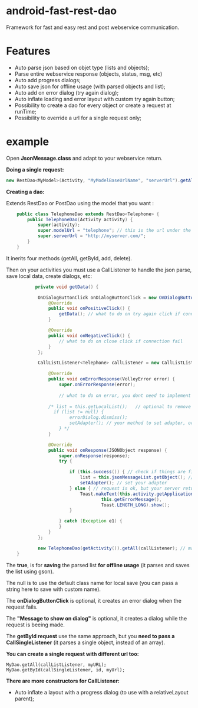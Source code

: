 # android-fast-rest-dao

Framework for fast and easy rest and post webservice communication.


# Features
- Auto parse json based on objet type (lists and objects);
- Parse entire webservice response (objects, status, msg, etc)
- Auto add progress dialogs;
- Auto save json for offline usage (with parsed objects and list);
- Auto add on error dialog (try again dialog);
- Auto inflate loading and error layout with custom try again button;
- Possibility to create a dao for every object or create a request at runTime;
- Possibility to override a url for a single request only;

# example

Open **JsonMessage.class** and adapt to your webservice return.


**Doing a single request:**
```java
new RestDao<MyModel>(Activity, "MyModelBaseUrlName", "serverUrl").getAll(CallListListener); 
```
**Creating a dao:**

Extends RestDao or PostDao using the model that you want :

```java
    public class TelephoneDao extends RestDao<Telephone> {
        public TelephoneDao(Activity activity) {
            super(activity);
            super.modelUrl = "telephone"; // this is the url under the domain for telephone object
            super.serverUrl = "http://myserver.com/";
        }
    }
```
    
It inerits four methods (getAll, getById, add, delete).

Then on your activities you must use a CallListener to handle the json parse, save local data, create dialogs, etc:
    
```java
           private void getData() {

            OnDialogButtonClick onDialogButtonClick = new OnDialogButtonClick() {
                @Override
                public void onPositiveClick() {
                    getData(); // what to do on try again click if connection fail, usually try again
                }

                @Override
                public void onNegativeClick() {
                    // what to do on close click if connection fail
                }
            };

            CallListListener<Telephone> callListener = new CallListListener<Telephone>(this, Telephone.class, "Message to show on dialog", onDialogButtonClick, true, null) {

                @Override
                public void onErrorResponse(VolleyError error) {
                    super.onErrorResponse(error);
                    
                    // what to do on error, you dont need to implement
                    
                /* list = this.getLocalList();   // optional to remove error dialog and populate from data downloaded before
                  if (list != null) { 
                        errorDialog.dismiss();
                        setAdapter(); // your method to set adapter, or what you want
                    } */
                }

                @Override
                public void onResponse(JSONObject response) {
                    super.onResponse(response);
                    try {

                        if (this.success()) { // check if things are fine
                            list = this.jsonMessageList.getObject(); // get the parsed list and add it to the activity list
                            setAdapter(); // set your adapter
                        } else { // request is ok, but your server returned an error or not found
                            Toast.makeText(this.activity.getApplicationContext(),
                                    this.getErrorMessage(),
                                    Toast.LENGTH_LONG).show();
                        }

                    } catch (Exception e1) {
                    }
                }
            };

            new TelephoneDao(getActivity()).getAll(callListener); // make the call
    }
```

The **true**, is for **saving** the parsed list **for offline usage** (it parses and saves the list using gson).

The null is to use the default class name for local save (you can pass a string here to save with custom name).

The **onDialogButtonClick** is optional, it creates an error dialog when the request fails.

The **"Message to show on dialog"** is optional, it creates a dialog while the request is beeing made.


The **getById request** use the same approach, but you **need to pass a CallSingleListener** (it parses a single object, instead of an array).

**You can create a single request with different url too:**
```
MyDao.getAll(callListListener, myURL);
MyDao.getById(callSingleListener, id, myUrl);
```

**There are more constructors for CallListener:**
- Auto inflate a layout with a progress dialog (to use with a relativeLayout parent);
